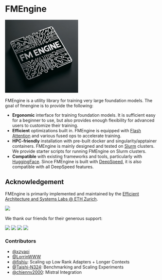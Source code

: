 # FMEngine

<img src="/assets/logo.png" width="240"/>

FMEngine is a utility library for training very large foundation models. The goal of fmengine is to provide the following:

* **Ergonomic** interface for training foundation models. It is sufficient easy for a beginner to use, but also provides enough flexibility for advanced users to customize their training.
* **Efficient** optimizations built in. FMEngine is equipped with [Flash Attention](https://github.com/Dao-AILab/flash-attention) and various fused ops to accelerate training.
* **HPC-friendly** installation with pre-built docker and singularity/apptainer containers. FMEngine is mainly designed and tested on [Slurm](https://slurm.schedmd.com/) clusters. We provide starter scripts for running FMEngine on Slurm clusters.
* **Compatible** with existing frameworks and tools, particularly with [HuggingFace](https://huggingface.co). Since FMEngine is built with [DeepSpeed](https://deepspeed.ai), it is also compatible with all DeepSpeed features.

## Acknowledgement

FMEngine is primarily implemented and maintained by the [Efficient Architecture and Systems Labs @ ETH Zurich](https://systems.ethz.ch/research/easl.html).

<a href="https://systems.ethz.ch/research/easl.html"><img src="https://systems.ethz.ch/research/easl/_jcr_content/par/textimage_842607556/image.imageformat.textsingle.745562631.png" width="120"></a>

We thank our friends for their generous support:

<a href="https://laion.ai/"><img src="https://avatars.githubusercontent.com/u/92627801?s=200&v=4" width="80"/></a>
<a href="https://github.com/ontocord/"><img src="https://avatars.githubusercontent.com/u/8900094?v=4" width="80"/></a>
<a href="https://huggingface.co/Multi-Domain-Expert-Learning"><img src="https://aeiljuispo.cloudimg.io/v7/https://cdn-uploads.huggingface.co/production/uploads/5fc6879e1c5ee87b1164876d/IoeynCnY_cMdjPAzrdU-2.jpeg?w=200&h=200&f=face" width="80"/></a>
<a href=""><img src="https://www.fz-juelich.de/static/media/Logo.2ceb35fc.svg" width="200"/></a>

### Contributors

* [@xzyaoi](https://github.com/xzyaoi/)
* [@LorrinWWW](https://github.com/LorrinWWW)
* [@fishiu](https://github.com/fishiu): Scaling up Low Rank Adapters + Longer Contexts
* [@Taishi-N324](https://github.com/Taishi-N324/): Benchmarking and Scaling Experiments
* [@chiennv2000](https://github.com/chiennv2000): Mistral Integration
